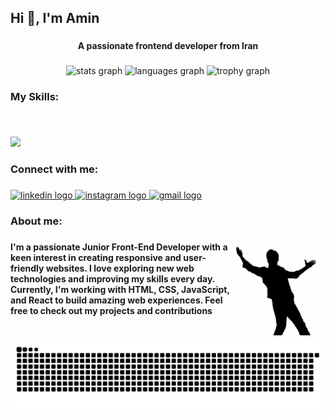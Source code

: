 <h2 align="left">Hi 👋, I'm Amin</h2>

###

<h4 align="center">A passionate frontend developer from Iran</h4>

###

<div align="center">
  <img src="https://github-readme-stats.vercel.app/api?username=amin-khodajoo&hide_title=false&hide_rank=false&show_icons=true&include_all_commits=true&count_private=true&disable_animations=false&theme=dracula&locale=en&hide_border=false&order=1" height="150" alt="stats graph"  />
  <img src="https://github-readme-stats.vercel.app/api/top-langs?username=amin-khodajoo&locale=en&hide_title=false&layout=compact&card_width=320&langs_count=5&theme=dracula&hide_border=false&order=2" height="150" alt="languages graph"  />
  <img src="https://github-profile-trophy.vercel.app?username=amin-khodajoo&theme=dracula&column=-1&row=1&margin-w=8&margin-h=8&no-bg=false&no-frame=false&order=4" height="150" alt="trophy graph"  />
</div>

###

<h3 align="left">My Skills:</h3>

###

<br clear="both">

<p align="left">
  <a href="https://skillicons.dev">
    <img src="https://skillicons.dev/icons?i=ts,js,css,html,react,tailwind,bootstrap,sass,git,npm,vite,figma&perline=6" />
  </a>
</p>



###

<h3 align="left">Connect with me:</h3>

###

<div align="left">
    <a href="https://www.linkedin.com/in/amin-khodajoo/" target="_blank">
    <img src="https://raw.githubusercontent.com/maurodesouza/profile-readme-generator/master/src/assets/icons/social/linkedin/default.svg" width="75" height="51" alt="linkedin logo"  />
  </a>
  <a href="https://www.instagram.com/amin_khodajoo2001/" target="_blank">
    <img src="https://raw.githubusercontent.com/maurodesouza/profile-readme-generator/master/src/assets/icons/social/instagram/default.svg" width="75" height="51" alt="instagram logo"  />
  </a>
    <a href="https://aminkhodajoo@gmail.com" target="_blank">
    <img src="https://raw.githubusercontent.com/maurodesouza/profile-readme-generator/master/src/assets/icons/social/gmail/default.svg" width="75" height="51" alt="gmail logo"  />
  </a>
</div>

###

<h3 align="left">About me:</h3>

###

<img align="right" height="150" src="./images/mak.png"  />

###

<h4 align="left">I'm a passionate Junior Front-End Developer with a keen interest in creating responsive and user-friendly websites. I love exploring new web technologies and improving my skills every day. Currently, I'm working with HTML, CSS, JavaScript, and React to build amazing web experiences. Feel free to check out my projects and contributions</h4>

###

<br clear="both">

<img src="https://raw.githubusercontent.com/amin-khodajoo/amin-khodajoo/output/snake.svg" alt="Snake animation" />

###
